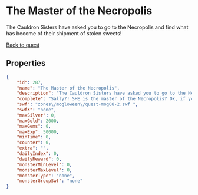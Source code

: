 # The Master of the Necropolis

The Cauldron Sisters have asked you to go to the Necropolis and find what has become of their shipment of stolen sweets!

[Back to quest](../quests.md)

## Properties

```json
{
    "id": 287,
    "name": "The Master of the Necropolis",
    "description": "The Cauldron Sisters have asked you to go to the Necropolis and find what has become of their shipment of stolen sweets!",
    "complete": "Sally?! SHE is the master of the Necropolis? Ok, if you say so. Anyway, better get back to the Cauldron Sisters and let them know what happened to their candy. It may already be too late!",
    "swf": "zones\/mogloween\/quest-mog08-2.swf ",
    "swfX": "none",
    "maxSilver": 0,
    "maxGold": 2000,
    "maxGems": 0,
    "maxExp": 50000,
    "minTime": 0,
    "counter": 0,
    "extra": "",
    "dailyIndex": 0,
    "dailyReward": 0,
    "monsterMinLevel": 0,
    "monsterMaxLevel": 0,
    "monsterType": "none",
    "monsterGroupSwf": "none"
}
```

